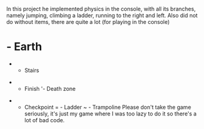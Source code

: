 In this project he implemented physics in the console, with all its branches, namely jumping, climbing a ladder, running to the right and left. Also did not do without items, there are quite a lot (for playing in the console)
# - Earth
* - Stairs
- - Finish
'- Death zone
+ - Checkpoint
= - Ladder
~ - Trampoline
Please don't take the game seriously, it's just my game where I was too lazy to do it so there's a lot of bad code.
